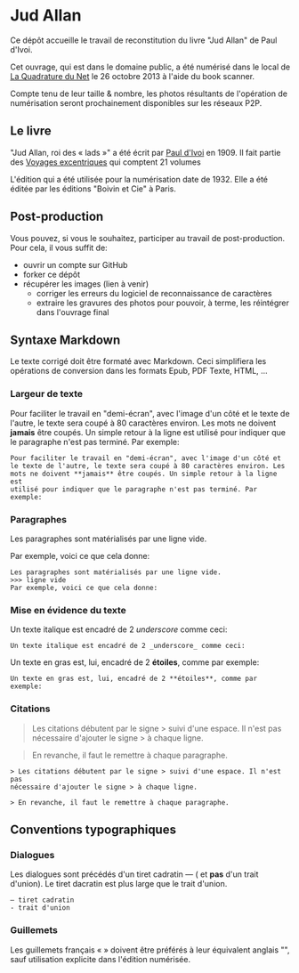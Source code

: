 # Jud Allan

Ce dépôt accueille le travail de reconstitution du livre "Jud Allan" de Paul
d'Ivoi.

Cet ouvrage, qui est dans le domaine public, a été numérisé dans le local de
[La Quadrature du Net](1) le 26 octobre 2013 à
l'aide du book scanner.

Compte tenu de leur taille & nombre, les photos résultants de l'opération de
numérisation seront prochainement disponibles sur les réseaux P2P.

## Le livre

"Jud Allan, roi des « lads »" a été écrit par [Paul d'Ivoi](2)
en 1909. Il fait partie des [Voyages excentriques](3)
qui comptent 21 volumes

L'édition qui a été utilisée pour la numérisation date de 1932. Elle a été
éditée par les éditions "Boivin et Cie" à Paris.

## Post-production

Vous pouvez, si vous le souhaitez, participer au travail de post-production. Pour
cela, il vous suffit de:

* ouvrir un compte sur GitHub
* forker ce dépôt
* récupérer les images (lien à venir)
  - corriger les erreurs du logiciel de reconnaissance de caractères
  - extraire les gravures des photos pour pouvoir, à terme, les réintégrer dans
    l'ouvrage final

## Syntaxe Markdown

Le texte corrigé doit être formaté avec Markdown. Ceci simplifiera les opérations
de conversion dans les formats Epub, PDF Texte, HTML, ...

### Largeur de texte

Pour faciliter le travail en "demi-écran", avec l'image d'un côté et
le texte de l'autre, le texte sera coupé à 80 caractères environ. Les
mots ne doivent **jamais** être coupés. Un simple retour à la ligne est
utilisé pour indiquer que le paragraphe n'est pas terminé. Par exemple:

    Pour faciliter le travail en "demi-écran", avec l'image d'un côté et
    le texte de l'autre, le texte sera coupé à 80 caractères environ. Les
    mots ne doivent **jamais** être coupés. Un simple retour à la ligne est
    utilisé pour indiquer que le paragraphe n'est pas terminé. Par exemple:

### Paragraphes

Les paragraphes sont matérialisés par une ligne vide.

Par exemple, voici ce que cela donne:

    Les paragraphes sont matérialisés par une ligne vide.
    >>> ligne vide
    Par exemple, voici ce que cela donne:

### Mise en évidence du texte

Un texte italique est encadré de 2 _underscore_ comme ceci:

    Un texte italique est encadré de 2 _underscore_ comme ceci:

Un texte en gras est, lui, encadré de 2 **étoiles**, comme par exemple:

    Un texte en gras est, lui, encadré de 2 **étoiles**, comme par exemple:

### Citations

> Les citations débutent par le signe > suivi d'une espace. Il n'est pas
nécessaire d'ajouter le signe > à chaque ligne.

> En revanche, il faut le remettre à chaque paragraphe.

    > Les citations débutent par le signe > suivi d'une espace. Il n'est pas
    nécessaire d'ajouter le signe > à chaque ligne.
    
    > En revanche, il faut le remettre à chaque paragraphe.

## Conventions typographiques

### Dialogues

Les dialogues sont précédés d'un tiret cadratin — ( et **pas** d'un trait
d'union). Le tiret dacratin est plus large que le trait d'union.

    — tiret cadratin
    - trait d'union

### Guillemets

Les guillemets français « » doivent être préférés à leur équivalent
anglais "", sauf utilisation explicite dans l'édition numérisée.

[1]: http://www.laquadrature.net/fr
[2]: https://fr.wikipedia.org/wiki/Paul_d%27Ivoi
[3]: https://fr.wikipedia.org/wiki/Paul_d%27Ivoi#Les_Voyages_excentriques
